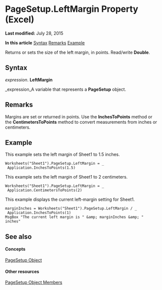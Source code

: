 
# PageSetup.LeftMargin Property (Excel)

 **Last modified:** July 28, 2015

 **In this article**
 [Syntax](#sectionSection0)
 [Remarks](#sectionSection1)
 [Example](#sectionSection2)


Returns or sets the size of the left margin, in points. Read/write  **Double**.


## Syntax
<a name="sectionSection0"> </a>

 _expression_. **LeftMargin**

 _expression_A variable that represents a  **PageSetup** object.


## Remarks
<a name="sectionSection1"> </a>

Margins are set or returned in points. Use the  **InchesToPoints** method or the **CentimetersToPoints** method to convert measurements from inches or centimeters.


## Example
<a name="sectionSection2"> </a>

This example sets the left margin of Sheet1 to 1.5 inches.


```
Worksheets("Sheet1").PageSetup.LeftMargin = _ 
 Application.InchesToPoints(1.5)
```

This example sets the left margin of Sheet1 to 2 centimeters.




```
Worksheets("Sheet1").PageSetup.LeftMargin = _ 
 Application.CentimetersToPoints(2)
```

This example displays the current left-margin setting for Sheet1.




```
marginInches = Worksheets("Sheet1").PageSetup.LeftMargin / _ 
 Application.InchesToPoints(1) 
MsgBox "The current left margin is " &amp; marginInches &amp; " inches"
```


## See also
<a name="sectionSection2"> </a>


#### Concepts


 [PageSetup Object](2fd22df9-5987-f723-04a9-9a3f2e84ac81.md)
#### Other resources


 [PageSetup Object Members](feabe079-cb03-f560-6032-88f5585ec8a8.md)
